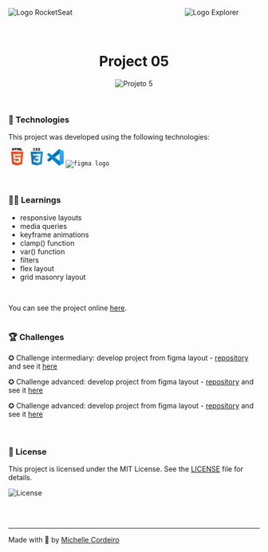 <!--Banner session-->
<p>
  <img src="https://i.postimg.cc/gkShTXDv/rocketseat.png" alt="Logo RocketSeat" width="180" align="left">
  <img src="https://i.postimg.cc/5tpZqB3N/explorer-logo.png" alt="Logo Explorer" width="150" align="right">
</p>
<br><br><br>

<!--About session-->
<h1 align="center"> Project 05 </h1>


<p align="center">
  <img alt="Projeto 5" src="./projeto-05.gif" width="900">
</p>
<br>

<h3> 🚀 Technologies </h3>

This project was developed using the following technologies:
<p>
  <code><img height="35" alt="html logo" src="https://raw.githubusercontent.com/github/explore/80688e429a7d4ef2fca1e82350fe8e3517d3494d/topics/html/html.png"></code>
  <code><img height="35" alt="css logo" src="https://raw.githubusercontent.com/github/explore/80688e429a7d4ef2fca1e82350fe8e3517d3494d/topics/css/css.png"></code>
  <code><img height="33" alt="vs code logo" src="https://raw.githubusercontent.com/github/explore/80688e429a7d4ef2fca1e82350fe8e3517d3494d/topics/visual-studio-code/visual-studio-code.png"></code>
  <code><img height="33" alt="figma logo" src="https://cdn.jsdelivr.net/gh/devicons/devicon/icons/figma/figma-original.svg"/></code>
</p>
<br>

<h3> 👩‍💻 Learnings </h3>

 - responsive layouts
 - media queries
 - keyframe animations
 - clamp() function
 - var() function
 - filters
 - flex layout
 - grid masonry layout

<br>

You can see the project online [here](https://MichelleCordeiro.github.io/rocketseat-explorer/stage-03-form-responsive-advanced-css/projeto-05/).
<br><br>


<h3> 🏆 Challenges </h3>

✪ Challenge intermediary: develop project from figma layout - [repository](https://github.com/MichelleCordeiro/rocketseat-explorer/tree/main/stage-03-form-responsive-advanced-css/project-05-mobile-desafio-intermediario/) and see it [here](https://MichelleCordeiro.github.io/rocketseat-explorer/stage-03-form-responsive-advanced-css/project-05-mobile-desafio-intermediario/) <br>

✪ Challenge advanced: develop project from figma layout - [repository](https://github.com/MichelleCordeiro/rocketseat-explorer/tree/main/stage-03-form-responsive-advanced-css/project-05-mobile-desafio-avancado/) and see it [here](https://MichelleCordeiro.github.io/rocketseat-explorer/stage-03-form-responsive-advanced-css/project-05-mobile-desafio-avancado/)<br>

✪ Challenge advanced: develop project from figma layout - [repository](https://github.com/MichelleCordeiro/rocketseat-explorer/tree/main/stage-03-form-responsive-advanced-css/project-05-toupeiras-desafio-avancado/) and see it [here](https://MichelleCordeiro.github.io/rocketseat-explorer/stage-03-form-responsive-advanced-css/project-05-toupeiras-desafio-avancado/)<br>
<br><br>


<h3> 📝 License </h3>

This project is licensed under the MIT License. See the [LICENSE](LICENSE) file for details.

<img alt="License" src="https://img.shields.io/static/v1?label=license&message=MIT&color=49AA26&labelColor=000000">

<br><br>

---

Made with 💜 by [Michelle Cordeiro](https://www.linkedin.com/in/michelle-cordeiro/)